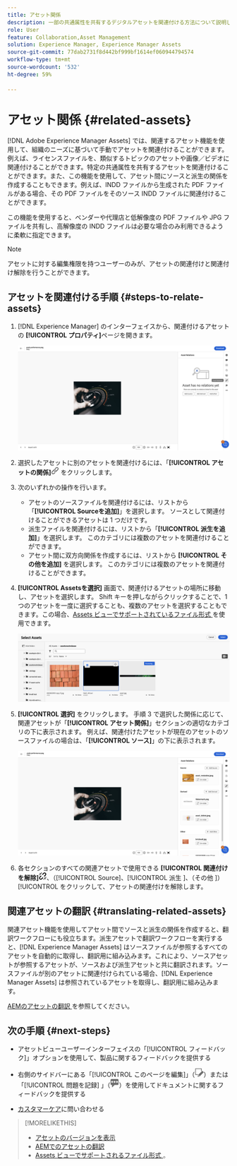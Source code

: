 ```yaml
---
title: アセット関係
description: 一部の共通属性を共有するデジタルアセットを関連付ける方法について説明します。また、アセット関係を使用して、デジタルアセット間にソースから派生した関係を作成します。
role: User
feature: Collaboration,Asset Management
solution: Experience Manager, Experience Manager Assets
source-git-commit: 77dab2731f8d442bf999bf1614ef060944794574
workflow-type: tm+mt
source-wordcount: '532'
ht-degree: 59%

---
```


# アセット関係 {#related-assets}

[!DNL Adobe Experience Manager Assets] では、関連するアセット機能を使用して、組織のニーズに基づいて手動でアセットを関連付けることができます。例えば、ライセンスファイルを、類似するトピックのアセットや画像／ビデオに関連付けることができます。特定の共通属性を共有するアセットを関連付けることができます。また、この機能を使用して、アセット間にソースと派生の関係を作成することもできます。例えば、INDD ファイルから生成された PDF ファイルがある場合、その PDF ファイルをそのソース INDD ファイルに関連付けることができます。

この機能を使用すると、ベンダーや代理店と低解像度の PDF ファイルや JPG ファイルを共有し、高解像度の INDD ファイルは必要な場合のみ利用できるように柔軟に指定できます。

>[!NOTE]
>
>アセットに対する編集権限を持つユーザーのみが、アセットの関連付けと関連付け解除を行うことができます。

## アセットを関連付ける手順 {#steps-to-relate-assets}

1. [!DNL Experience Manager] のインターフェイスから、関連付けるアセットの **[!UICONTROL プロパティ]**&#x200B;ページを開きます。

   ![アセットのプロパティページを開きアセットを関連付ける](assets/asset-properties-relate-assets.png)

1. 選択したアセットに別のアセットを関連付けるには、「**[!UICONTROL アセットの関係]**![ アセットの関連付け ](assets/do-not-localize/link-relate.png) をクリックします。
1. 次のいずれかの操作を行います。

   * アセットのソースファイルを関連付けるには、リストから「**[!UICONTROL Sourceを追加]**」を選択します。 ソースとして関連付けることができるアセットは 1 つだけです。
   * 派生ファイルを関連付けるには、リストから「**[!UICONTROL 派生を追加]**」を選択します。 このカテゴリには複数のアセットを関連付けることができます。
   * アセット間に双方向関係を作成するには、リストから **[!UICONTROL その他を追加]** を選択します。 このカテゴリには複数のアセットを関連付けることができます。

1. **[!UICONTROL Assetsを選択]** 画面で、関連付けるアセットの場所に移動し、アセットを選択します。 Shift キーを押しながらクリックすることで、1 つのアセットを一度に選択することも、複数のアセットを選択することもできます。この場合、[Assets ビューでサポートされているファイル形式 ](/help/assets/supported-file-formats-assets-view.md) を使用できます。

   ![ 関連アセットを追加 ](assets/add-related-asset.png)

1. **[!UICONTROL 選択]** をクリックします。 手順 3 で選択した関係に応じて、関連アセットが「**[!UICONTROL アセット関係]**」セクションの適切なカテゴリの下に表示されます。 例えば、関連付けたアセットが現在のアセットのソースファイルの場合は、「**[!UICONTROL ソース]**」の下に表示されます。

   ![Assets関係の例 ](assets/asset-relations-example.png)

1. 各セクションのすべての関連アセットで使用できる **[!UICONTROL 関連付けを解除]**![ アセットの関連付けを解除 ](assets/do-not-localize/link-unrelate-icon.png)、（[!UICONTROL Source]、[!UICONTROL  派生 ]、（その他 ]） [!UICONTROL  をクリックして、アセットの関連付けを解除します。

## 関連アセットの翻訳 {#translating-related-assets}

関連アセット機能を使用してアセット間でソースと派生の関係を作成すると、翻訳ワークフローにも役立ちます。派生アセットで翻訳ワークフローを実行すると、[!DNL Experience Manager Assets] はソースファイルが参照するすべてのアセットを自動的に取得し、翻訳用に組み込みます。これにより、ソースアセットが参照するアセットが、ソースおよび派生アセットと共に翻訳されます。ソースファイルが別のアセットに関連付けられている場合、[!DNL Experience Manager Assets] は参照されているアセットを取得し、翻訳用に組み込みます。

[AEMのアセットの翻訳 ](/help/assets/translate-assets.md) を参照してください。

## 次の手順 {#next-steps}

* アセットビューユーザーインターフェイスの「[!UICONTROL フィードバック]」オプションを使用して、製品に関するフィードバックを提供する

* 右側のサイドバーにある「[!UICONTROL このページを編集]」（![ページを編集](assets/do-not-localize/edit-page.png)）または「[!UICONTROL 問題を記録] 」（![GitHub イシューを作成](assets/do-not-localize/github-issue.png)）を使用してドキュメントに関するフィードバックを提供する

* [カスタマーケア](https://experienceleague.adobe.com/ja?support-solution=General#support)に問い合わせる

>[!MORELIKETHIS]
>
>* [アセットのバージョンを表示](/help/assets/manage-organize-assets-view.md#view-versions)
>* [AEMでのアセットの翻訳 ](/help/assets/translate-assets.md)
>* [Assets ビューでサポートされるファイル形式 ](/help/assets/supported-file-formats-assets-view.md)。
